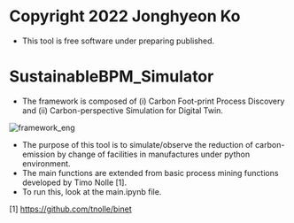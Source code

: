 # Copyright 2022 Jonghyeon Ko
- This tool is free software under preparing published.

# SustainableBPM_Simulator
- The framework is composed of (i) Carbon Foot-print Process Discovery and (ii) Carbon-perspective Simulation for Digital Twin.

![framework_eng](https://user-images.githubusercontent.com/31530073/209848529-51d2d95a-ea5a-4595-b858-709750ebef37.png)


- The purpose of this tool is to simulate/observe the reduction of carbon-emission by change of facilities in manufactures under python environment.
- The main functions are extended from basic process mining functions developed by Timo Nolle [1].
- To run this, look at the main.ipynb file.

[1] https://github.com/tnolle/binet

